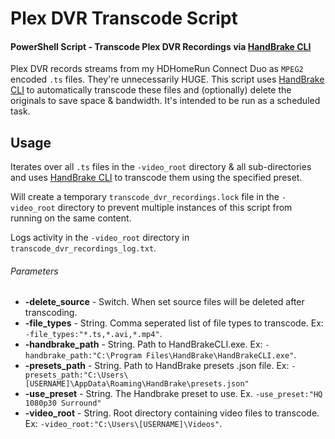 # Plex DVR Transcode Script
#### PowerShell Script - Transcode Plex DVR Recordings via  [HandBrake CLI](https://handbrake.fr/)

Plex DVR records streams from my HDHomeRun Connect Duo as `MPEG2` encoded `.ts` files. They're unnecessarily HUGE. This script uses [HandBrake CLI](https://handbrake.fr/) to automatically transcode these files and (optionally) delete the originals to save space & bandwidth. It's intended to be run as a scheduled task.

## Usage
Iterates over all `.ts` files in the `-video_root` directory & all sub-directories and uses [HandBrake CLI](https://handbrake.fr/) to transcode them using the specified preset.

Will create a temporary `transcode_dvr_recordings.lock` file in the `-video_root` directory to prevent multiple instances of this script from running on the same content.

Logs activity in the `-video_root` directory in `transcode_dvr_recordings_log.txt`.

###### Parameters
- **-delete_source** - Switch. When set source files will be deleted after transcoding.
- **-file_types** - String. Comma seperated list of file types to transcode. Ex: `-file_types:"*.ts,*.avi,*.mp4"`.
- **-handbrake_path** - String. Path to HandBrakeCLI.exe. Ex: `-handbrake_path:"C:\Program Files\HandBrake\HandBrakeCLI.exe"`.
- **-presets_path** - String. Path to HandBrake presets .json file. Ex: `-presets_path:"C:\Users\[USERNAME]\AppData\Roaming\HandBrake\presets.json"`
- **-use_preset** - String. The Handbrake preset to use. Ex. `-use_preset:"HQ 1080p30 Surround"`
- **-video_root** - String. Root directory containing video files to transcode. Ex: `-video_root:"C:\Users\[USERNAME]\Videos"`.